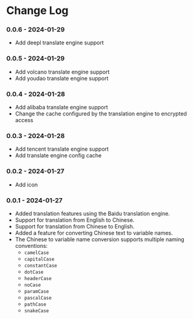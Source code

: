 # Change Log

### 0.0.6 - 2024-01-29

- Add deepl translate engine support

### 0.0.5 - 2024-01-29

- Add volcano translate engine support
- Add youdao translate engine support

### 0.0.4 - 2024-01-28

- Add alibaba translate engine support
- Change the cache configured by the translation engine to encrypted access

### 0.0.3 - 2024-01-28

- Add tencent translate engine support
- Add translate engine config cache

### 0.0.2 - 2024-01-27

- Add icon

### 0.0.1 - 2024-01-27

- Added translation features using the Baidu translation engine.
- Support for translation from English to Chinese.
- Support for translation from Chinese to English.
- Added a feature for converting Chinese text to variable names.
- The Chinese to variable name conversion supports multiple naming conventions:
  - `camelCase`
  - `capitalCase`
  - `constantCase`
  - `dotCase`
  - `headerCase`
  - `noCase`
  - `paramCase`
  - `pascalCase`
  - `pathCase`
  - `snakeCase`